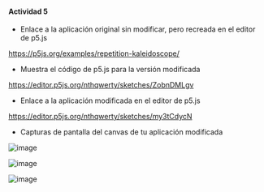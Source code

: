 #### Actividad 5

- Enlace a la aplicación original sin modificar, pero recreada en el editor de p5.js
  
https://p5js.org/examples/repetition-kaleidoscope/

- Muestra el código de p5.js para la versión modificada
  
https://editor.p5js.org/nthqwerty/sketches/ZobnDMLgv

- Enlace a la aplicación modificada en el editor de p5.js
  
https://editor.p5js.org/nthqwerty/sketches/my3tCdycN

- Capturas de pantalla del canvas de tu aplicación modificada

![image](https://github.com/user-attachments/assets/394f4401-91ff-4b84-94be-e36caaa9db75)

![image](https://github.com/user-attachments/assets/00f0f8b3-654f-4606-b512-3d4099757170)

![image](https://github.com/user-attachments/assets/17a60f90-35fc-4814-8575-f2c507ee8312)
